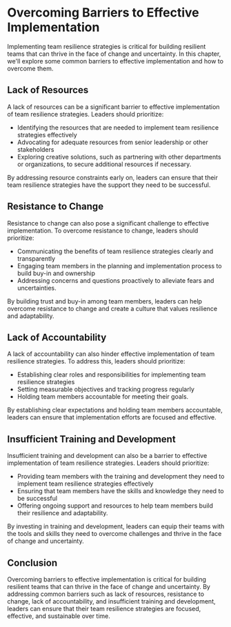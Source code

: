 Overcoming Barriers to Effective Implementation
==========================================================================

Implementing team resilience strategies is critical for building resilient teams that can thrive in the face of change and uncertainty. In this chapter, we'll explore some common barriers to effective implementation and how to overcome them.

Lack of Resources
-----------------

A lack of resources can be a significant barrier to effective implementation of team resilience strategies. Leaders should prioritize:

* Identifying the resources that are needed to implement team resilience strategies effectively
* Advocating for adequate resources from senior leadership or other stakeholders
* Exploring creative solutions, such as partnering with other departments or organizations, to secure additional resources if necessary.

By addressing resource constraints early on, leaders can ensure that their team resilience strategies have the support they need to be successful.

Resistance to Change
--------------------

Resistance to change can also pose a significant challenge to effective implementation. To overcome resistance to change, leaders should prioritize:

* Communicating the benefits of team resilience strategies clearly and transparently
* Engaging team members in the planning and implementation process to build buy-in and ownership
* Addressing concerns and questions proactively to alleviate fears and uncertainties.

By building trust and buy-in among team members, leaders can help overcome resistance to change and create a culture that values resilience and adaptability.

Lack of Accountability
----------------------

A lack of accountability can also hinder effective implementation of team resilience strategies. To address this, leaders should prioritize:

* Establishing clear roles and responsibilities for implementing team resilience strategies
* Setting measurable objectives and tracking progress regularly
* Holding team members accountable for meeting their goals.

By establishing clear expectations and holding team members accountable, leaders can ensure that implementation efforts are focused and effective.

Insufficient Training and Development
-------------------------------------

Insufficient training and development can also be a barrier to effective implementation of team resilience strategies. Leaders should prioritize:

* Providing team members with the training and development they need to implement team resilience strategies effectively
* Ensuring that team members have the skills and knowledge they need to be successful
* Offering ongoing support and resources to help team members build their resilience and adaptability.

By investing in training and development, leaders can equip their teams with the tools and skills they need to overcome challenges and thrive in the face of change and uncertainty.

Conclusion
----------

Overcoming barriers to effective implementation is critical for building resilient teams that can thrive in the face of change and uncertainty. By addressing common barriers such as lack of resources, resistance to change, lack of accountability, and insufficient training and development, leaders can ensure that their team resilience strategies are focused, effective, and sustainable over time.
